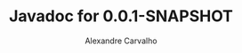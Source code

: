 ---
title: Javadoc for 0.0.1-SNAPSHOT
author: Alexandre Carvalho
menu_title: 0.0.1-SNAPSHOT
category: javadoc_docs
layout: iframe
iframe_url: /docs/0.0.1-SNAPSHOT/site/apidocs/index.html
order: 1
---